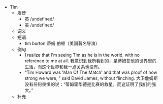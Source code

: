 - Tim
  - 发音
    - 英 /undefined/
    - 美 /undefined/
  - 词义
  - 短语
    - tim burton 蒂姆·伯顿（美国著名导演）
  - 例句
    - I realize that I'm seeing Tim as he is in the world, with no reference to me at all. 我意识到我所看到的，是蒂姆在他的世界里的生活，而这个世界和我一点关系也没有。
    - "Tim Howard was 'Man Of The Match' and that was proof of how strong we were, " said David James, without flinching. 大卫詹姆斯没有任何畏惧的说：“蒂姆霍华德是比赛的救星，而这证明了我们的强大。”
  - 补充